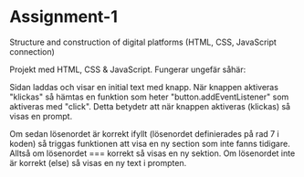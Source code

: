 # Assignment-1
Structure and construction of digital platforms (HTML, CSS, JavaScript connection)


Projekt med HTML, CSS & JavaScript. 
Fungerar ungefär såhär: 

Sidan laddas och visar en initial text med knapp. 
När knappen aktiveras "klickas" så hämtas en funktion som heter "button.addEventListener" som aktiveras med "click". 
Detta betydetr att när knappen aktiveras (klickas) så visas en prompt. 

Om sedan lösenordet är korrekt ifyllt (lösenordet definierades på rad 7 i koden) så triggas funktionen att visa en ny section som inte fanns tidigare. 
Alltså om lösenordet === korrekt så visas en ny sektion. 
Om lösenordet inte är korrekt (else) så visas en ny text i prompten. 
